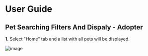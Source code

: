 # User Guide
## Pet Searching Filters And Dispaly - Adopter

**1.** Select "Home" tab and a list with all pets will be displayed.

![image](https://github.com/user-attachments/assets/7a50e1c7-0a34-4a4f-838d-e4459f2f3ce1)
